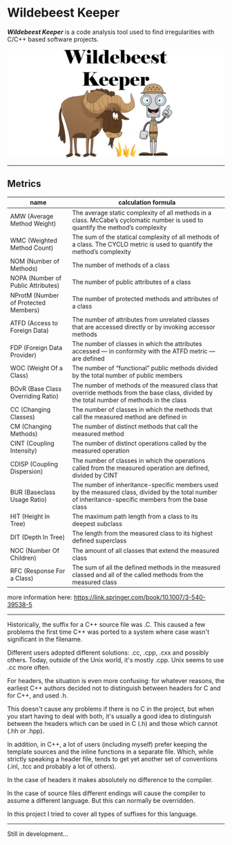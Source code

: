 # Wildebeest Keeper
***Wildebeest Keeper*** is a code analysis tool used to find irregularities with C/C++ based software
projects.

![](image/WildebeestKeeper.png)
___

## Metrics
| name                                 | calculation formula                                                                                                                                    |
|--------------------------------------|--------------------------------------------------------------------------------------------------------------------------------------------------------|
| AMW (Average Method Weight)          | The average static complexity of all methods in a class. McCabe’s cyclomatic number is used to quantify the method’s complexity                        |
| WMC (Weighted Method Count)          | The sum of the statical complexity of all methods of a class. The CYCLO metric is used to quantify the method’s complexity                             |
| NOM (Number of Methods)              | The number of methods of a class                                                                                                                       |
| NOPA (Number of Public Attributes)   | The number of public attributes of a class                                                                                                             |
| NProtM (Number of Protected Members) | The number of protected methods and attributes of a class                                                                                              |
| ATFD (Access to Foreign Data)        | The number of attributes from unrelated classes that are accessed directly or by invoking accessor methods                                             |
| FDP (Foreign Data Provider)          | The number of classes in which the attributes accessed — in conformity with the ATFD metric — are defined                                              |
| WOC (Weight Of a Class)              | The number of “functional” public methods divided by the total number of public members                                                                |
| BOvR (Base Class Overriding Ratio)   | The number of methods of the measured class that override methods from the base class, divided by the total number of methods in the class             |
| CC (Changing Classes)                | The number of classes in which the methods that call the measured method are defined in                                                                |
| CM (Changing Methods)                | The number of distinct methods that call the measured method                                                                                           |
| CINT (Coupling Intensity)            | The number of distinct operations called by the measured operation                                                                                     |
| CDISP (Coupling Dispersion)          | The number of classes in which the operations called from the measured operation are defined, divided by CINT                                          |
| BUR (Baseclass Usage Ratio)          | The number of inheritance-specific members used by the measured class, divided by the total number of inheritance-specific members from the base class |
| HIT (Height In Tree)                 | The maximum path length from a class to its deepest subclass                                                                                           |
| DIT (Depth In Tree)                  | The length from the measured class to its highest defined superclass                                                                                   |
| NOC (Number Of Children)             | The amount of all classes that extend the measured class                                                                                               |
| RFC (Response For a Class)           | The sum of all the defined methods in the measured classed and all of the called methods from the measured class                                       |

more information here: https://link.springer.com/book/10.1007/3-540-39538-5
___

Historically, the suffix for a C++ source file was .C. This caused a few problems the first time C++ was ported to a system where case wasn't significant in the filename.

Different users adopted different solutions: .cc, .cpp, .cxx and possibly others. Today, outside of the Unix world, it's mostly .cpp. Unix seems to use .cc more often.

For headers, the situation is even more confusing: for whatever reasons, the earliest C++ authors decided not to distinguish between headers for C and for C++, and used .h.

This doesn't cause any problems if there is no C in the project, but when you start having to deal with both, it's usually a good idea to distinguish between the headers which
can be used in C (.h) and those which cannot (.hh or .hpp).

In addition, in C++, a lot of users (including myself) prefer keeping the template sources and the inline functions in a separate file. Which, while strictly speaking a header file,
tends to get yet another set of conventions (.inl, .tcc and probably a lot of others).

In the case of headers it makes absolutely no difference to the compiler.

In the case of source files different endings will cause the compiler to assume a different language. But this can normally be overridden.

In this project I tried to cover all types of suffixes for this language.

___

Still in development...